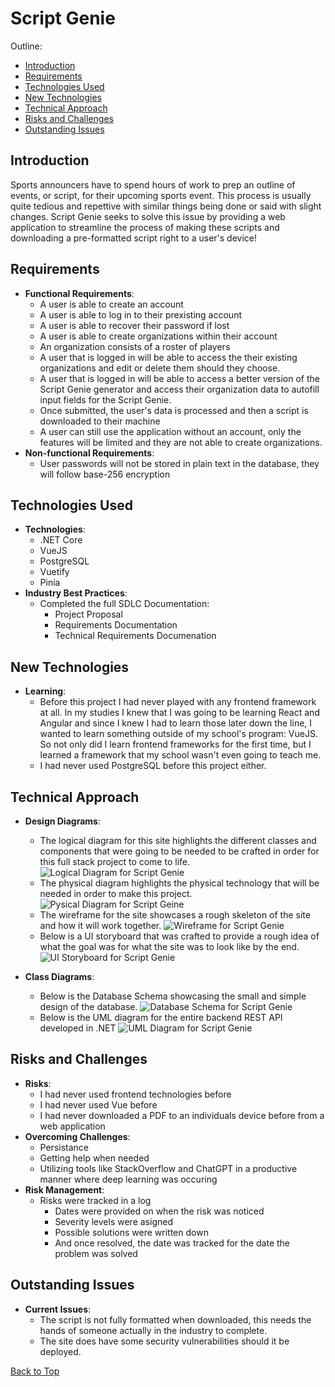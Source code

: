 # Script Genie

Outline:
- [Introduction](#Introduction)
- [Requirements](#Requirements)
- [Technologies Used](#Technologies-Used)
- [New Technologies](#New-Technologies)
- [Technical Approach](#Technical-Approach)
- [Risks and Challenges](#Risks-and-Challenges)
- [Outstanding Issues](#Outstanding-Issues)

## Introduction
Sports announcers have to spend hours of work to prep an outline of events, or script, for their upcoming sports event. This process is usually quite tedious and repettive with similar things being done or said with slight changes. Script Genie seeks to solve this issue by providing a web application to streamline the process of making these scripts and downloading a pre-formatted script right to a user's device!

## Requirements
- **Functional Requirements**: 
    - A user is able to create an account
    - A user is able to log in to their prexisting account
    - A user is able to recover their password if lost
    - A user is able to create organizations within their account
    - An organization consists of a roster of players
    - A user that is logged in will be able to access the their existing organizations and edit or delete them should they choose.
    - A user that is logged in will be able to access a better version of the Script Genie generator and access their organization data to autofill input fields for the Script Genie.
    - Once submitted, the user's data is processed and then a script is downloaded to their machine
    - A user can still use the application without an account, only the features will be limited and they are not able to create organizations.
- **Non-functional Requirements**:
    - User passwords will not be stored in plain text in the database, they will follow base-256 encryption

## Technologies Used
- **Technologies**:
    - .NET Core
    - VueJS
    - PostgreSQL
    - Vuetify
    - Pinia
- **Industry Best Practices**:
    - Completed the full SDLC Documentation:
        - Project Proposal
        - Requirements Documentation
        - Technical Requirements Documenation

## New Technologies
- **Learning**:
    - Before this project I had never played with any frontend framework at all. In my studies I knew that I was going to be learning React and Angular and since I knew I had to learn those later down the line, I wanted to learn something outside of my school's program: VueJS. So not only did I learn frontend frameworks for the first time, but I learned a framework that my school wasn't even going to teach me.
    - I had never used PostgreSQL before this project either.

## Technical Approach
- **Design Diagrams**:
    - The logical diagram for this site highlights the different classes and components that were going to be needed to be crafted in order for this full stack project to come to life.
![Logical Diagram for Script Genie](/pictures/CST451_LogicalDiagram_DanielThompson.drawio.png)
    - The physical diagram highlights the physical technology that will be needed in order to make this project.
![Pysical Diagram for Script Geine](/pictures/CST451_PhysicalDiagram_DanielThompson.drawio.png)
    - The wireframe for the site showcases a rough skeleton of the site and how it will work together.
![Wireframe for Script Genie](/pictures/AnnouncingScriptWebsite_CompnonetWireframe_DanielThompson.png)
    - Below is a UI storyboard that was crafted to provide a rough idea of what the goal was for what the site was to look like by the end.
![UI Storyboard for Script Genie](/pictures/AnnouncingGenie_PartialStoryboard.png)

- **Class Diagrams**:
    - Below is the Database Schema showcasing the small and simple design of the database.
![Database Schema for Script Genie](/pictures/AnnouncingScriptWebsite_DatabaseSchema.png)
    - Below is the UML diagram for the entire backend REST API developed in .NET
![UML Diagram for Script Genie](/pictures/CST451_UMLDiagram_DanielThompson.drawio.png)

## Risks and Challenges
- **Risks**:
    - I had never used frontend technologies before
    - I had never used Vue before
    - I had never downloaded a PDF to an individuals device before from a web application
- **Overcoming Challenges**:
    - Persistance
    - Getting help when needed
    - Utilizing tools like StackOverflow and ChatGPT in a productive manner where deep learning was occuring
- **Risk Management**:
    - Risks were tracked in a log
        - Dates were provided on when the risk was noticed
        - Severity levels were asigned
        - Possible solutions were written down
        - And once resolved, the date was tracked for the date the problem was solved

## Outstanding Issues
- **Current Issues**:
    - The script is not fully formatted when downloaded, this needs the hands of someone actually in the industry to complete.
    - The site does have some security vulnerabilities should it be deployed.

[Back to Top](#Script-Genie)
